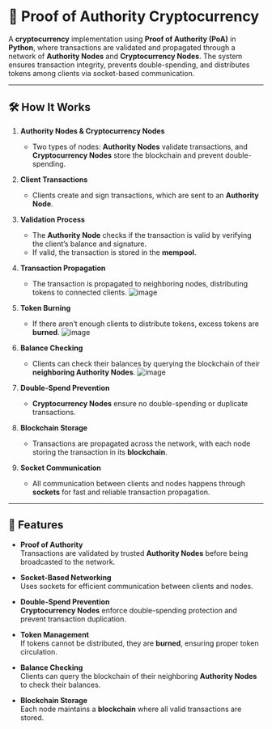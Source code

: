
# 💸 Proof of Authority Cryptocurrency

A **cryptocurrency** implementation using **Proof of Authority (PoA)** in **Python**, where transactions are validated and propagated through a network of **Authority Nodes** and **Cryptocurrency Nodes**. The system ensures transaction integrity, prevents double-spending, and distributes tokens among clients via socket-based communication.

---

## 🛠️ How It Works

1. **Authority Nodes & Cryptocurrency Nodes**  
   - Two types of nodes: **Authority Nodes** validate transactions, and **Cryptocurrency Nodes** store the blockchain and prevent double-spending.

2. **Client Transactions**  
   - Clients create and sign transactions, which are sent to an **Authority Node**.

3. **Validation Process**  
   - The **Authority Node** checks if the transaction is valid by verifying the client’s balance and signature.
   - If valid, the transaction is stored in the **mempool**.

4. **Transaction Propagation**  
   - The transaction is propagated to neighboring nodes, distributing tokens to connected clients.
     ![image](https://github.com/user-attachments/assets/6e928dfe-88ec-4ff4-9646-50d371e8ba6c)


5. **Token Burning**  
   - If there aren’t enough clients to distribute tokens, excess tokens are **burned**.
     ![image](https://github.com/user-attachments/assets/ec6cd240-d8a2-49f6-a63b-ddd2299e03b6)


6. **Balance Checking**  
   - Clients can check their balances by querying the blockchain of their **neighboring Authority Nodes**.
     ![image](https://github.com/user-attachments/assets/d2de39ce-fa27-4551-b5b5-ae8c3242d0eb)


7. **Double-Spend Prevention**  
   - **Cryptocurrency Nodes** ensure no double-spending or duplicate transactions.

8. **Blockchain Storage**  
   - Transactions are propagated across the network, with each node storing the transaction in its **blockchain**.

9. **Socket Communication**  
   - All communication between clients and nodes happens through **sockets** for fast and reliable transaction propagation.

---

## 🚀 Features

- **Proof of Authority**  
   Transactions are validated by trusted **Authority Nodes** before being broadcasted to the network.
  
- **Socket-Based Networking**  
   Uses sockets for efficient communication between clients and nodes.

- **Double-Spend Prevention**  
   **Cryptocurrency Nodes** enforce double-spending protection and prevent transaction duplication.

- **Token Management**  
   If tokens cannot be distributed, they are **burned**, ensuring proper token circulation.

- **Balance Checking**  
   Clients can query the blockchain of their neighboring **Authority Nodes** to check their balances.

- **Blockchain Storage**  
   Each node maintains a **blockchain** where all valid transactions are stored.

